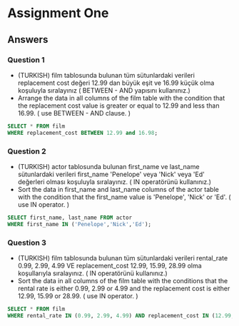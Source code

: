 # Assignment One

## Answers

### Question 1

- (TURKISH) film tablosunda bulunan tüm sütunlardaki verileri replacement cost değeri 12.99 dan büyük eşit ve 16.99 küçük olma koşuluyla sıralayınız ( BETWEEN - AND yapısını kullanınız.)
- Arrange the data in all columns of the film table with the condition that the replacement cost value is greater or equal to 12.99 and less than 16.99. ( use BETWEEN - AND clause. )

```sql
SELECT * FROM film
WHERE replacement_cost BETWEEN 12.99 and 16.98;
```

### Question 2

- (TURKISH) actor tablosunda bulunan first_name ve last_name sütunlardaki verileri first_name 'Penelope' veya 'Nick' veya 'Ed' değerleri olması koşuluyla sıralayınız. ( IN operatörünü kullanınız.)
- Sort the data in first_name and last_name columns of the actor table with the condition that the first_name value is 'Penelope', 'Nick' or 'Ed'. ( use IN operator. ) 

```sql
SELECT first_name, last_name FROM actor
WHERE first_name IN ('Penelope','Nick','Ed');
```

### Question 3

- (TURKISH) film tablosunda bulunan tüm sütunlardaki verileri rental_rate 0.99, 2.99, 4.99 VE replacement_cost 12.99, 15.99, 28.99 olma koşullarıyla sıralayınız. ( IN operatörünü kullanınız.)
- Sort the data in all columns of the film table with the conditions that the rental rate is either 0.99, 2.99 or 4.99 and the replacement cost is either 12.99, 15.99 or 28.99. ( use IN operator. ) 

```sql
SELECT * FROM film
WHERE rental_rate IN (0.99, 2.99, 4.99) AND replacement_cost IN (12.99, 15.99, 28.99);
```